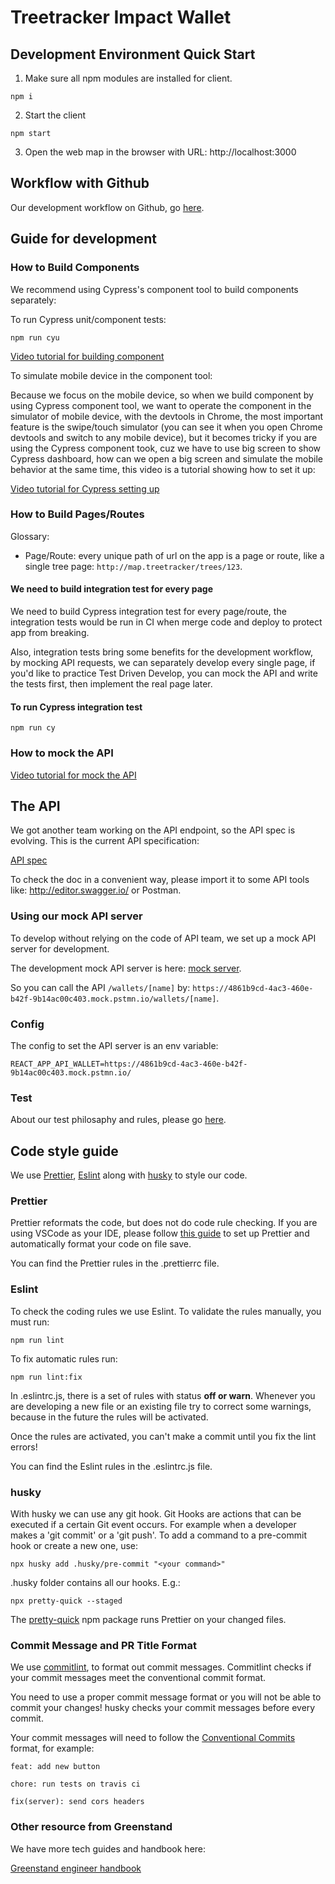 # Treetracker Impact Wallet

## Development Environment Quick Start

1. Make sure all npm modules are installed for client.

```
npm i
```

2. Start the client

```
npm start
```

3. Open the web map in the browser with URL: http://localhost:3000

## Workflow with Github

Our development workflow on Github, go [here](https://github.com/Greenstand/treetracker-web-map-client#workflow-with-github).

## Guide for development

### How to Build Components

We recommend using Cypress's component tool to build components separately:

To run Cypress unit/component tests:

```
npm run cyu
```

[Video tutorial for building component](https://loom.com/share/c750be68ecec4a9b99cb6921d2d2e041)

To simulate mobile device in the component tool:

Because we focus on the mobile device, so when we build component by using Cypress component tool, we want to operate the component in the simulator of mobile device, with the devtools in Chrome, the most important feature is the swipe/touch simulator (you can see it when you open Chrome devtools and switch to any mobile device), but it becomes tricky if you are using the Cypress component took, cuz we have to use big screen to show Cypress dashboard, how can we open a big screen and simulate the mobile behavior at the same time, this video is a tutorial showing how to set it up:

[Video tutorial for Cypress setting up](https://www.loom.com/share/a126f0a80c3a4352a3ddf955f88228b9)

### How to Build Pages/Routes

Glossary:

- Page/Route: every unique path of url on the app is a page or route, like a single tree page: `http://map.treetracker/trees/123`.

#### We need to build integration test for every page

We need to build Cypress integration test for every page/route, the integration tests would be run in CI when merge code and deploy to protect app from breaking.

Also, integration tests bring some benefits for the development workflow, by mocking API requests, we can separately develop every single page, if you'd like to practice Test Driven Develop, you can mock the API and write the tests first, then implement the real page later.

#### To run Cypress integration test

```
npm run cy
```

### How to mock the API

[Video tutorial for mock the API](https://www.loom.com/share/48554f0f67314ea78925a627b2142e1b)

## The API

We got another team working on the API endpoint, so the API spec is evolving. This is the current API specification:

[API spec](/doc/wallet-web-app.yaml)

To check the doc in a convenient way, please import it to some API tools like: http://editor.swagger.io/ or Postman.

### Using our mock API server

To develop without relying on the code of API team, we set up a mock API server for development.

The development mock API server is here: [mock server](https://4861b9cd-4ac3-460e-b42f-9b14ac00c403.mock.pstmn.io).

So you can call the API `/wallets/[name]` by: `https://4861b9cd-4ac3-460e-b42f-9b14ac00c403.mock.pstmn.io/wallets/[name]`.

### Config

The config to set the API server is an env variable:

```
REACT_APP_API_WALLET=https://4861b9cd-4ac3-460e-b42f-9b14ac00c403.mock.pstmn.io/
```

### Test

About our test philosaphy and rules, please go [here](https://github.com/Greenstand/treetracker-web-map-client#test).

## Code style guide

We use [Prettier](https://prettier.io/), [Eslint](https://eslint.org/) along with [husky](https://typicode.github.io/husky/#/) to style our code.

### Prettier

Prettier reformats the code, but does not do code rule checking. If you are using VSCode as your IDE, please follow [this guide](https://www.digitalocean.com/community/tutorials/how-to-format-code-with-prettier-in-visual-studio-code) to set up Prettier and automatically format your code on file save.

You can find the Prettier rules in the .prettierrc file.

### Eslint

To check the coding rules we use Eslint. To validate the rules manually, you must run:

```
npm run lint
```

To fix automatic rules run:

```
npm run lint:fix
```

In .eslintrc.js, there is a set of rules with status **off or warn**. Whenever you are developing a new file or an existing file try to correct some warnings, because in the future the rules will be activated.

Once the rules are activated, you can't make a commit until you fix the lint errors!

You can find the Eslint rules in the .eslintrc.js file.

### husky

With husky we can use any git hook. Git Hooks are actions that can be executed if a certain Git event occurs. For example when a developer makes a 'git commit' or a 'git push'.
To add a command to a pre-commit hook or create a new one, use:

```
npx husky add .husky/pre-commit "<your command>"
```

.husky folder contains all our hooks. E.g.:

```
npx pretty-quick --staged
```

The [pretty-quick](https://www.npmjs.com/package/pretty-quick) npm package runs Prettier on your changed files.

### Commit Message and PR Title Format

We use [commitlint](https://github.com/conventional-changelog/commitlint), to format out commit messages. Commitlint checks if your commit messages meet the conventional commit format.

You need to use a proper commit message format or you will not be able to commit your changes! husky checks your commit messages before every commit.

Your commit messages will need to follow the [Conventional Commits](https://www.conventionalcommits.org/) format, for example:

```
feat: add new button
```

```
chore: run tests on travis ci
```

```
fix(server): send cors headers
```

### Other resource from Greenstand

We have more tech guides and handbook here:

[Greenstand engineer handbook](https://greenstand.gitbook.io/engineering/)
